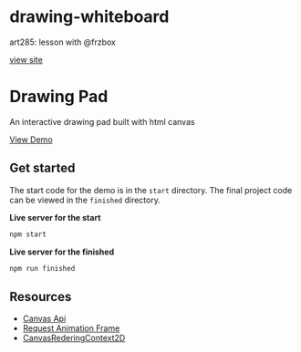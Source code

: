 # drawing-whiteboard
art285: lesson with @frzbox

[view site](https://lummelis.github.io/drawing-whiteboard/finished/)

# Drawing Pad
An interactive drawing pad built with html canvas

[View Demo](https://newmediaarts.github.io/drawing-pad/finished/)

## Get started
The start code for the demo is in the `start` directory. The final project code can be viewed in the `finished` directory.

**Live server for the start**
```sh
npm start
```

**Live server for the finished**
```sh
npm run finished
```

## Resources
- [Canvas Api](https://developer.mozilla.org/en-US/docs/Web/API/Canvas_API)
- [Request Animation Frame](https://developer.mozilla.org/en-US/docs/Web/API/window/requestAnimationFrame)
- [CanvasRederingContext2D](https://developer.mozilla.org/en-US/docs/Web/API/CanvasRenderingContext2D)
